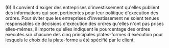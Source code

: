 (6) Il convient d'exiger des entreprises d'investissement qu'elles publient des informations qui sont pertinentes pour leur politique d'exécution des ordres. Pour éviter que les entreprises d'investissement ne soient tenues responsables de décisions d'exécution des ordres qu'elles n'ont pas prises elles-mêmes, il importe qu'elles indiquent le pourcentage des ordres exécutés sur chacune des cinq principales plates-formes d'exécution pour lesquels le choix de la plate-forme a été spécifié par le client.